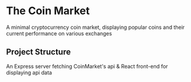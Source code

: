 # The Coin Market

A minimal cryptocurrency coin market, displaying popular coins and their current performance on various exchanges

## Project Structure

An Express server fetching CoinMarket's api & React front-end for displaying api data
